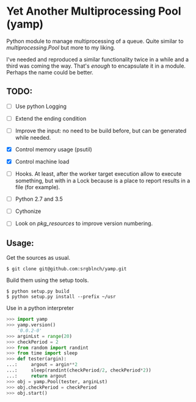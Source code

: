 # Yet Another Multiprocessing Pool (yamp)

Python module to manage multiprocessing of a queue. Quite similar to _multiprocessing.Pool_ but more to my liking.

I've needed and reproduced a similar functionality twice in a while and a third was coming the way. That's _enough_ to encapsulate it in a module. Perhaps the name could be better.


## TODO:

- [ ] Use python Logging
- [ ] Extend the ending condition
- [ ] Improve the input: no need to be build before, but can be generated while needed.
- [x] Control memory usage (psutil)
- [x] Control machine load
- [ ] Hooks. At least, after the worker target execution allow to execute something, but with in a Lock because is a place to report results in a file (for example).
- [ ] Python 2.7 and 3.5
- [ ] Cythonize
- [ ] Look on *pkg_resources* to improve version numbering.


## Usage:

Get the sources as usual.

```
$ git clone git@github.com:srgblnch/yamp.git
```

Build them using the setup tools.

```
$ python setup.py build
$ python setup.py install --prefix ~/usr
```

Use in a python interpreter

```python
>>> import yamp
>>> yamp.version()
    '0.0.2-0'
>>> arginLst = range(20)
>>> checkPeriod = 2
>>> from random import randint
>>> from time import sleep
>>> def tester(argin):
...:     argout = argin**2
...:     sleep(randint(checkPeriod/2, checkPeriod*2))
...:     return argout
>>> obj = yamp.Pool(tester, arginLst)
>>> obj.checkPeriod = checkPeriod
>>> obj.start()
```

